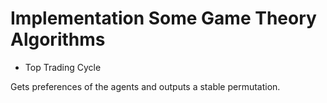 # Implementation Some Game Theory Algorithms

- Top Trading Cycle

Gets preferences of the agents and outputs a stable
permutation.
